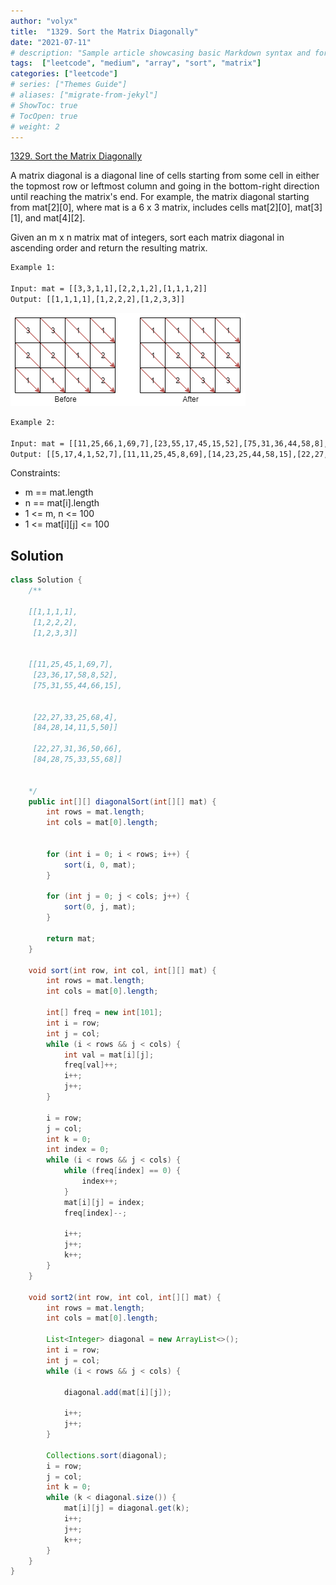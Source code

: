 ```yaml
---
author: "volyx"
title:  "1329. Sort the Matrix Diagonally"
date: "2021-07-11"
# description: "Sample article showcasing basic Markdown syntax and formatting for HTML elements."
tags:  ["leetcode", "medium", "array", "sort", "matrix"]
categories: ["leetcode"]
# series: ["Themes Guide"]
# aliases: ["migrate-from-jekyl"]
# ShowToc: true
# TocOpen: true
# weight: 2
---
```


[1329. Sort the Matrix Diagonally](https://leetcode.com/problems/sort-the-matrix-diagonally/)

A matrix diagonal is a diagonal line of cells starting from some cell in either the topmost row or leftmost column and going in the bottom-right direction until reaching the matrix's end. For example, the matrix diagonal starting from mat[2][0], where mat is a 6 x 3 matrix, includes cells mat[2][0], mat[3][1], and mat[4][2].

Given an m x n matrix mat of integers, sort each matrix diagonal in ascending order and return the resulting matrix.

```txt
Example 1:

Input: mat = [[3,3,1,1],[2,2,1,2],[1,1,1,2]]
Output: [[1,1,1,1],[1,2,2,2],[1,2,3,3]]
```

![ex1](/images/2021-07-11-ex1.png)

```txt
Example 2:

Input: mat = [[11,25,66,1,69,7],[23,55,17,45,15,52],[75,31,36,44,58,8],[22,27,33,25,68,4],[84,28,14,11,5,50]]
Output: [[5,17,4,1,52,7],[11,11,25,45,8,69],[14,23,25,44,58,15],[22,27,31,36,50,66],[84,28,75,33,55,68]]
```

Constraints:

- m == mat.length
- n == mat[i].length
- 1 <= m, n <= 100
- 1 <= mat[i][j] <= 100

## Solution

```java
class Solution {
    /**
    
    [[1,1,1,1],
     [1,2,2,2],
     [1,2,3,3]]
    
    
    [[11,25,45,1,69,7],
     [23,36,17,58,8,52],
     [75,31,55,44,66,15],
     
     
     [22,27,33,25,68,4],
     [84,28,14,11,5,50]]
     
     [22,27,31,36,50,66],
     [84,28,75,33,55,68]]

    
    */
    public int[][] diagonalSort(int[][] mat) {
        int rows = mat.length;
        int cols = mat[0].length;
        
        
        for (int i = 0; i < rows; i++) {
            sort(i, 0, mat);
        }
        
        for (int j = 0; j < cols; j++) {
            sort(0, j, mat);
        }
        
        return mat;
    }
    
    void sort(int row, int col, int[][] mat) {
        int rows = mat.length;
        int cols = mat[0].length;
        
        int[] freq = new int[101];
        int i = row;
        int j = col;
        while (i < rows && j < cols) {
            int val = mat[i][j];
            freq[val]++;
            i++;
            j++;
        }
        
        i = row;
        j = col;
        int k = 0;
        int index = 0;
        while (i < rows && j < cols) {
            while (freq[index] == 0) {
                index++;
            }
            mat[i][j] = index;
            freq[index]--;
            
            i++;
            j++;
            k++;
        }
    }
    
    void sort2(int row, int col, int[][] mat) {
        int rows = mat.length;
        int cols = mat[0].length;
        
        List<Integer> diagonal = new ArrayList<>();
        int i = row;
        int j = col;
        while (i < rows && j < cols) {
            
            diagonal.add(mat[i][j]);
            
            i++;
            j++;
        }
        
        Collections.sort(diagonal);
        i = row;
        j = col;
        int k = 0;
        while (k < diagonal.size()) {
            mat[i][j] = diagonal.get(k);
            i++;
            j++;
            k++;
        }
    }
}
```
